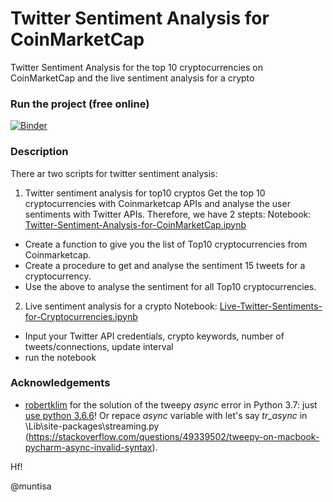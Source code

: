 # Twitter Sentiment Analysis for CoinMarketCap
Twitter Sentiment Analysis for the top 10 cryptocurrencies on CoinMarketCap and the live sentiment analysis for a crypto

### Run the project (free online)

[![Binder](https://mybinder.org/badge.svg)](https://mybinder.org/v2/gh/muntisa/Twitter-Sentiment-Analysis-for-CoinMarketCap/master)

### Description

There ar two scripts for twitter sentiment analysis:
1. Twitter sentiment analysis for top10 cryptos
Get the top 10 cryptocurrencies with Coinmarketcap APIs and analyse the user sentiments with Twitter APIs. Therefore, we have 2 stepts:
Notebook: [Twitter-Sentiment-Analysis-for-CoinMarketCap.ipynb](./Twitter-Sentiment-Analysis-for-CoinMarketCap.ipynb)
* Create a function to give you the list of Top10 cryptocurrencies from Coinmarketcap.
* Create a procedure to get and analyse the sentiment 15 tweets for a cryptocurrency.
* Use the above to analyse the sentiment for all Top10 cryptocurrencies.

2. Live sentiment analysis for a crypto
Notebook: [Live-Twitter-Sentiments-for-Cryptocurrencies.ipynb](Live-Twitter-Sentiments-for-Cryptocurrencies.ipynb)
* Input your Twitter API credentials, crypto keywords, number of tweets/connections, update interval
* run the notebook


### Acknowledgements

* [robertklim](https://github.com/robertklim) for the solution of the tweepy *async* error in Python 3.7: just [use python 3.6.6](https://github.com/tweepy/tweepy/issues/1017)! Or repace *async* variable with let's say *tr_async* in \Lib\site-packages\streaming.py (https://stackoverflow.com/questions/49339502/tweepy-on-macbook-pycharm-async-invalid-syntax).

Hf!

@muntisa

